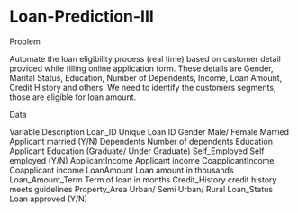# Loan-Prediction-III

Problem

Automate the loan eligibility process (real time) based on customer detail provided while filling online application form. 
These details are Gender, Marital Status, Education, Number of Dependents, Income, Loan Amount, Credit History and others.
We need to identify the customers segments, those are eligible for loan amount.


Data   

Variable   Description
Loan_ID    Unique Loan ID
Gender     Male/ Female
Married    Applicant married (Y/N)
Dependents  Number of dependents
Education   Applicant Education (Graduate/ Under Graduate)
Self_Employed   Self employed (Y/N)
ApplicantIncome   Applicant income
CoapplicantIncome  Coapplicant income
LoanAmount      Loan amount in thousands
Loan_Amount_Term  Term of loan in months
Credit_History  credit history meets guidelines
Property_Area    Urban/ Semi Urban/ Rural
Loan_Status    Loan approved (Y/N)

